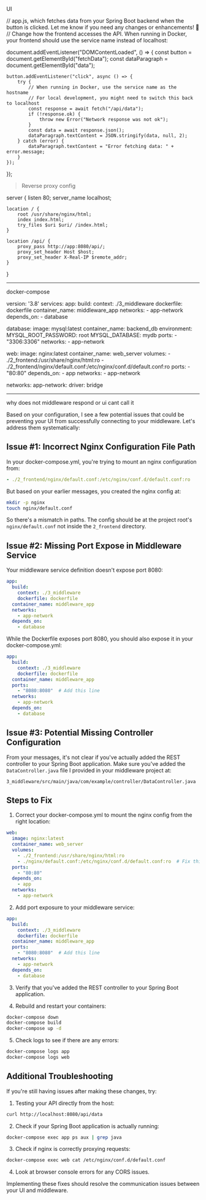 UI

// app.js, which fetches data from your Spring Boot backend when the button is clicked. Let me know if you need any changes or enhancements! 🚀
//  Change how the frontend accesses the API. When running in Docker, your frontend should use the service name instead of localhost:

document.addEventListener("DOMContentLoaded", () => {
    const button = document.getElementById("fetchData");
    const dataParagraph = document.getElementById("data");

    button.addEventListener("click", async () => {
        try {
            // When running in Docker, use the service name as the hostname
            // For local development, you might need to switch this back to localhost
            const response = await fetch("/api/data");
            if (!response.ok) {
                throw new Error("Network response was not ok");
            }
            const data = await response.json();
            dataParagraph.textContent = JSON.stringify(data, null, 2);
        } catch (error) {
            dataParagraph.textContent = "Error fetching data: " + error.message;
        }
    });
});

> Reverse proxy config

server {
    listen 80;
    server_name localhost;

    location / {
        root /usr/share/nginx/html;
        index index.html;
        try_files $uri $uri/ /index.html;
    }

    location /api/ {
        proxy_pass http://app:8080/api/;
        proxy_set_header Host $host;
        proxy_set_header X-Real-IP $remote_addr;
    }
}

---

docker-compose

version: '3.8'
services:
  app:
    build:
      context: ./3_middleware
      dockerfile: dockerfile
    container_name: middleware_app
    networks:
      - app-network
    depends_on:
      - database

  database:
    image: mysql:latest
    container_name: backend_db
    environment:
      MYSQL_ROOT_PASSWORD: root
      MYSQL_DATABASE: mydb
    ports:
      - "3306:3306"
    networks:
      - app-network

  web:
    image: nginx:latest
    container_name: web_server
    volumes:
      - ./2_frontend:/usr/share/nginx/html:ro
      - ./2_frontend/nginx/default.conf:/etc/nginx/conf.d/default.conf:ro
    ports:
      - "80:80"
    depends_on:
      - app
    networks:
      - app-network

networks:
  app-network:
    driver: bridge

--- 

why does not middleware respond or ui cant call it 

Based on your configuration, I see a few potential issues that could be preventing your UI from successfully connecting to your middleware. Let's address them systematically:

## Issue #1: Incorrect Nginx Configuration File Path

In your docker-compose.yml, you're trying to mount an nginx configuration from:
```yaml
- ./2_frontend/nginx/default.conf:/etc/nginx/conf.d/default.conf:ro
```

But based on your earlier messages, you created the nginx config at:
```bash
mkdir -p nginx
touch nginx/default.conf
```

So there's a mismatch in paths. The config should be at the project root's `nginx/default.conf` not inside the `2_frontend` directory.

## Issue #2: Missing Port Expose in Middleware Service

Your middleware service definition doesn't expose port 8080:

```yaml
app:
  build:
    context: ./3_middleware
    dockerfile: dockerfile
  container_name: middleware_app
  networks:
    - app-network
  depends_on:
    - database
```

While the Dockerfile exposes port 8080, you should also expose it in your docker-compose.yml:

```yaml
app:
  build:
    context: ./3_middleware
    dockerfile: dockerfile
  container_name: middleware_app
  ports:
    - "8080:8080"  # Add this line
  networks:
    - app-network
  depends_on:
    - database
```

## Issue #3: Potential Missing Controller Configuration

From your messages, it's not clear if you've actually added the REST controller to your Spring Boot application. Make sure you've added the `DataController.java` file I provided in your middleware project at:
```
3_middleware/src/main/java/com/example/controller/DataController.java
```

## Steps to Fix

1. Correct your docker-compose.yml to mount the nginx config from the right location:
```yaml
web:
  image: nginx:latest
  container_name: web_server
  volumes:
    - ./2_frontend:/usr/share/nginx/html:ro
    - ./nginx/default.conf:/etc/nginx/conf.d/default.conf:ro  # Fix this path
  ports:
    - "80:80"
  depends_on:
    - app
  networks:
    - app-network
```

2. Add port exposure to your middleware service:
```yaml
app:
  build:
    context: ./3_middleware
    dockerfile: dockerfile
  container_name: middleware_app
  ports:
    - "8080:8080"  # Add this line
  networks:
    - app-network
  depends_on:
    - database
```

3. Verify that you've added the REST controller to your Spring Boot application.

4. Rebuild and restart your containers:
```bash
docker-compose down
docker-compose build
docker-compose up -d
```

5. Check logs to see if there are any errors:
```bash
docker-compose logs app
docker-compose logs web
```

## Additional Troubleshooting

If you're still having issues after making these changes, try:

1. Testing your API directly from the host:
```bash
curl http://localhost:8080/api/data
```

2. Check if your Spring Boot application is actually running:
```bash
docker-compose exec app ps aux | grep java
```

3. Check if nginx is correctly proxying requests:
```bash
docker-compose exec web cat /etc/nginx/conf.d/default.conf
```

4. Look at browser console errors for any CORS issues.

Implementing these fixes should resolve the communication issues between your UI and middleware.